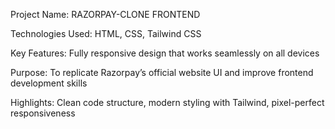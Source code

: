 Project Name: RAZORPAY-CLONE FRONTEND

Technologies Used: HTML, CSS, Tailwind CSS

Key Features: Fully responsive design that works seamlessly on all devices

Purpose: To replicate Razorpay’s official website UI and improve frontend development skills

Highlights: Clean code structure, modern styling with Tailwind, pixel-perfect responsiveness
